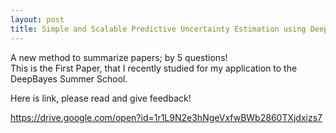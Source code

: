 ```yaml
---	
layout: post	
title: Simple and Scalable Predictive Uncertainty Estimation using Deep Ensembles	
---	
```


A new method to summarize papers; by 5 questions!	
This is the First Paper, that I recently studied for my application to the DeepBayes Summer School.	

Here is link, please read and give feedback!	

https://drive.google.com/open?id=1r1L9N2e3hNgeVxfwBWb2860TXjdxizs7	
